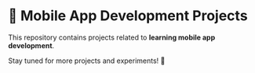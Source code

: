 # 📱 Mobile App Development Projects  

This repository contains projects related to **learning mobile app development**.  

Stay tuned for more projects and experiments! 🚀  
